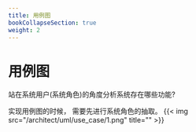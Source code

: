 ```yaml
---
title: 用例图
bookCollapseSection: true
weight: 2
---
```

# 用例图
站在系统用户(系统角色)的角度分析系统存在哪些功能?  

实现用例图的时候， 需要先进行系统角色的抽取。
{{< img src="/architect/uml/use_case/1.png" title="" >}}
